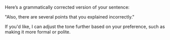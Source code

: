 Here’s a grammatically corrected version of your sentence:

"Also, there are several points that you explained incorrectly."

If you'd like, I can adjust the tone further based on your preference, such as making it more formal or polite.

